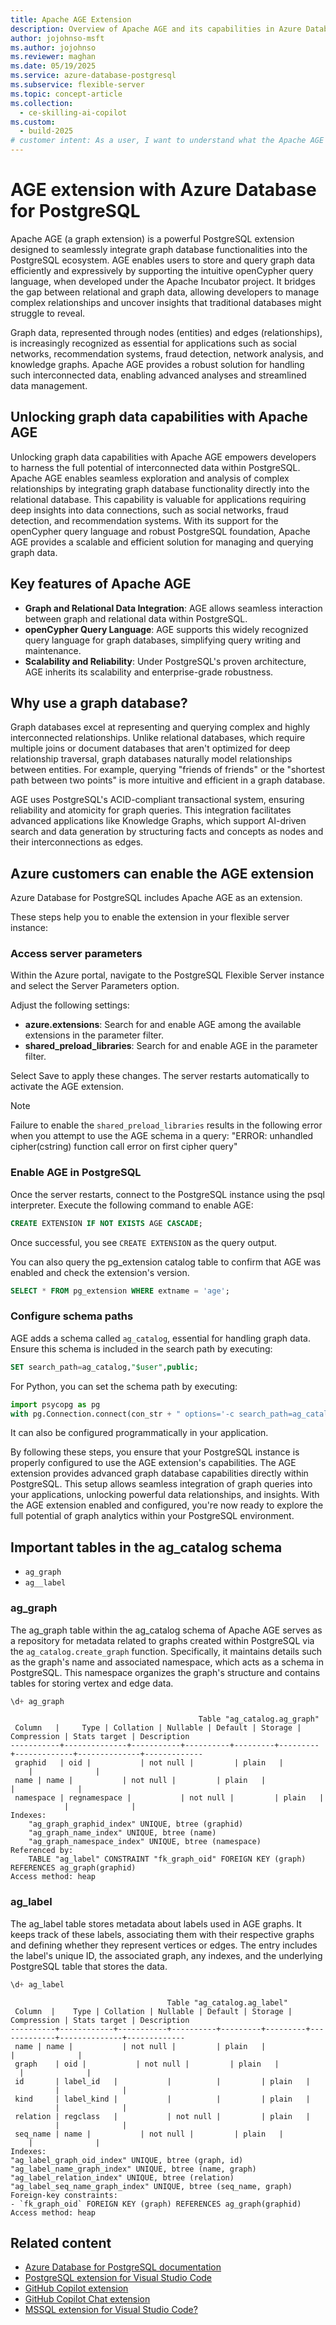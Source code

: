 ```yaml
---
title: Apache AGE Extension
description: Overview of Apache AGE and its capabilities in Azure Database for PostgreSQL.
author: jojohnso-msft
ms.author: jojohnso
ms.reviewer: maghan
ms.date: 05/19/2025
ms.service: azure-database-postgresql
ms.subservice: flexible-server
ms.topic: concept-article
ms.collection:
  - ce-skilling-ai-copilot
ms.custom:
  - build-2025
# customer intent: As a user, I want to understand what the Apache AGE extension is and how to enable it in Azure Database for PostgreSQL flexible server.
---
```


# AGE extension with Azure Database for PostgreSQL

Apache AGE (a graph extension) is a powerful PostgreSQL extension designed to seamlessly integrate graph database functionalities into the PostgreSQL ecosystem. AGE enables users to store and query graph data efficiently and expressively by supporting the intuitive openCypher query language, when developed under the Apache Incubator project. It bridges the gap between relational and graph data, allowing developers to manage complex relationships and uncover insights that traditional databases might struggle to reveal.

Graph data, represented through nodes (entities) and edges (relationships), is increasingly recognized as essential for applications such as social networks, recommendation systems, fraud detection, network analysis, and knowledge graphs. Apache AGE provides a robust solution for handling such interconnected data, enabling advanced analyses and streamlined data management.

## Unlocking graph data capabilities with Apache AGE

Unlocking graph data capabilities with Apache AGE empowers developers to harness the full potential of interconnected data within PostgreSQL. Apache AGE enables seamless exploration and analysis of complex relationships by integrating graph database functionality directly into the relational database. This capability is valuable for applications requiring deep insights into data connections, such as social networks, fraud detection, and recommendation systems. With its support for the openCypher query language and robust PostgreSQL foundation, Apache AGE provides a scalable and efficient solution for managing and querying graph data.

## Key features of Apache AGE

- **Graph and Relational Data Integration**: AGE allows seamless interaction between graph and relational data within PostgreSQL.
- **openCypher Query Language**: AGE supports this widely recognized query language for graph databases, simplifying query writing and maintenance.
- **Scalability and Reliability**: Under PostgreSQL's proven architecture, AGE inherits its scalability and enterprise-grade robustness.

## Why use a graph database?

Graph databases excel at representing and querying complex and highly interconnected relationships. Unlike relational databases, which require multiple joins or document databases that aren't optimized for deep relationship traversal, graph databases naturally model relationships between entities. For example, querying "friends of friends" or the "shortest path between two points" is more intuitive and efficient in a graph database.

AGE uses PostgreSQL's ACID-compliant transactional system, ensuring reliability and atomicity for graph queries. This integration facilitates advanced applications like Knowledge Graphs, which support AI-driven search and data generation by structuring facts and concepts as nodes and their interconnections as edges.

## Azure customers can enable the AGE extension

Azure Database for PostgreSQL includes Apache AGE as an extension.

These steps help you to enable the extension in your flexible server instance:

### Access server parameters

Within the Azure portal, navigate to the PostgreSQL Flexible Server instance and select the Server Parameters option.

Adjust the following settings:

- **azure.extensions**: Search for and enable AGE among the available extensions in the parameter filter.
- **shared_preload_libraries**: Search for and enable AGE in the parameter filter.

Select Save to apply these changes. The server restarts automatically to activate the AGE extension.

> [!NOTE]
> Failure to enable the `shared_preload_libraries` results in the following error when you attempt to use the AGE schema in a query: "ERROR: unhandled cipher(cstring) function call error on first cipher query"

### Enable AGE in PostgreSQL

Once the server restarts, connect to the PostgreSQL instance using the psql interpreter. Execute the following command to enable AGE:

```sql
CREATE EXTENSION IF NOT EXISTS AGE CASCADE;
```

Once successful, you see `CREATE EXTENSION` as the query output.

You can also query the pg_extension catalog table to confirm that AGE was enabled and check the extension's version.

```sql
SELECT * FROM pg_extension WHERE extname = 'age';
```

### Configure schema paths

AGE adds a schema called `ag_catalog`, essential for handling graph data. Ensure this schema is included in the search path by executing:

```sql
SET search_path=ag_catalog,"$user",public;
```

For Python, you can set the schema path by executing:

```python
import psycopg as pg
with pg.Connection.connect(con_str + " options='-c search_path=ag_catalog,\"$user\",public'") as con:
```

It can also be configured programmatically in your application.

By following these steps, you ensure that your PostgreSQL instance is properly configured to use the AGE extension's capabilities. The AGE extension provides advanced graph database capabilities directly within PostgreSQL. This setup allows seamless integration of graph queries into your applications, unlocking powerful data relationships, and insights. With the AGE extension enabled and configured, you're now ready to explore the full potential of graph analytics within your PostgreSQL environment.

## Important tables in the ag_catalog schema

- `ag_graph`
- `ag__label`

### ag_graph

The ag_graph table within the ag_catalog schema of Apache AGE serves as a repository for metadata related to graphs created within PostgreSQL via the `ag_catalog.create_graph` function. Specifically, it maintains details such as the graph's name and associated namespace, which acts as a schema in PostgreSQL. This namespace organizes the graph's structure and contains tables for storing vertex and edge data.

```sql
\d+ ag_graph
```

```output
                                          Table "ag_catalog.ag_graph"
 Column   |     Type | Collation | Nullable | Default | Storage | Compression | Stats target | Description
-----------+--------------+-----------+----------+---------+---------+-------------+--------------+-------------
 graphid   | oid |           | not null |         | plain   |             |              |
 name | name |           | not null |         | plain   |             |              |
 namespace | regnamespace |           | not null |         | plain   |             |              |
Indexes:
    "ag_graph_graphid_index" UNIQUE, btree (graphid)
    "ag_graph_name_index" UNIQUE, btree (name)
    "ag_graph_namespace_index" UNIQUE, btree (namespace)
Referenced by:
    TABLE "ag_label" CONSTRAINT "fk_graph_oid" FOREIGN KEY (graph) REFERENCES ag_graph(graphid)
Access method: heap
```

### ag_label

The ag_label table stores metadata about labels used in AGE graphs. It keeps track of these labels, associating them with their respective graphs and defining whether they represent vertices or edges. The entry includes the label's unique ID, the associated graph, any indexes, and the underlying PostgreSQL table that stores the data.

```sql
\d+ ag_label
```

```output
                                   Table "ag_catalog.ag_label"
 Column  |    Type | Collation | Nullable | Default | Storage | Compression | Stats target | Description
----------+------------+-----------+----------+---------+---------+-------------+--------------+-------------
 name | name |           | not null |         | plain   |             |              |
 graph    | oid |           | not null |         | plain   |             |              |
 id       | label_id   |           |          |         | plain   |             |              |
 kind     | label_kind |           |          |         | plain   |             |              |
 relation | regclass   |           | not null |         | plain   |             |              |
 seq_name | name |           | not null |         | plain   |             |              |
Indexes:
"ag_label_graph_oid_index" UNIQUE, btree (graph, id)
"ag_label_name_graph_index" UNIQUE, btree (name, graph)
"ag_label_relation_index" UNIQUE, btree (relation)
"ag_label_seq_name_graph_index" UNIQUE, btree (seq_name, graph)
Foreign-key constraints:
- `fk_graph_oid` FOREIGN KEY (graph) REFERENCES ag_graph(graphid)
Access method: heap
```

## Related content

- [Azure Database for PostgreSQL documentation](overview.md)
- [PostgreSQL extension for Visual Studio Code](https://marketplace.visualstudio.com/items?itemName=ms-ossdata.vscode-postgresql)
- [GitHub Copilot extension](https://marketplace.visualstudio.com/items?itemName=GitHub.copilot)
- [GitHub Copilot Chat extension](https://marketplace.visualstudio.com/items?itemName=GitHub.copilot-chat)
- [MSSQL extension for Visual Studio Code?](/sql/tools/visual-studio-code-extensions/mssql/mssql-extension-visual-studio-code)
